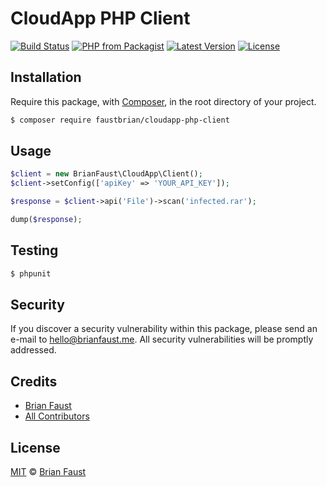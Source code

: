 # CloudApp PHP Client

[![Build Status](https://img.shields.io/travis/faustbrian/CloudApp-PHP-Client/master.svg?style=flat-square)](https://travis-ci.org/faustbrian/CloudApp-PHP-Client)
[![PHP from Packagist](https://img.shields.io/packagist/php-v/faustbrian/cloudapp-php-client.svg?style=flat-square)]()
[![Latest Version](https://img.shields.io/github/release/faustbrian/CloudApp-PHP-Client.svg?style=flat-square)](https://github.com/faustbrian/CloudApp-PHP-Client/releases)
[![License](https://img.shields.io/packagist/l/faustbrian/CloudApp-PHP-Client.svg?style=flat-square)](https://packagist.org/packages/faustbrian/CloudApp-PHP-Client)

## Installation

Require this package, with [Composer](https://getcomposer.org/), in the root directory of your project.

```bash
$ composer require faustbrian/cloudapp-php-client
```

## Usage

```php
$client = new BrianFaust\CloudApp\Client();
$client->setConfig(['apiKey' => 'YOUR_API_KEY']);

$response = $client->api('File')->scan('infected.rar');

dump($response);
```

## Testing

``` bash
$ phpunit
```

## Security

If you discover a security vulnerability within this package, please send an e-mail to hello@brianfaust.me. All security vulnerabilities will be promptly addressed.

## Credits

- [Brian Faust](https://github.com/faustbrian)
- [All Contributors](../../contributors)

## License

[MIT](LICENSE) © [Brian Faust](https://brianfaust.me)
